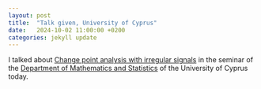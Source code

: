 ```yaml
---
layout: post
title:  "Talk given, University of Cyprus"
date:   2024-10-02 11:00:00 +0200
categories: jekyll update
---
```

I talked about [Change point analysis with irregular signals](https://arxiv.org/abs/2409.08863) in the seminar of the [Department of Mathematics and Statistics](https://www.ucy.ac.cy/mas/?lang=en) of the University of Cyprus today.
